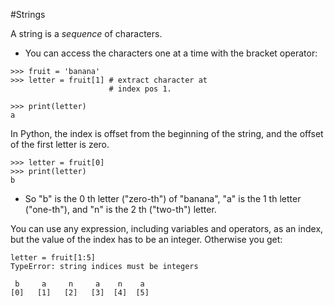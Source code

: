 #Strings 

A string is a *sequence* of characters.
- You can access the characters one at a time with the bracket operator:
```
>>> fruit = 'banana'
>>> letter = fruit[1] # extract character at 
                      # index pos 1.

>>> print(letter)
a
```

In Python, the index is offset from the beginning of the string, and the offset of the first letter is zero.
```
>>> letter = fruit[0]
>>> print(letter)
b
```
- So "b" is the 0 th letter ("zero-th") of "banana", "a" is the 1 th letter ("one-th"), and "n" is the 2 th ("two-th") letter.

You can use any expression, including variables and operators, as an index, but the value of the index has to be an integer. Otherwise you get:
```
letter = fruit[1:5]
TypeError: string indices must be integers
```

```
 b     a     n     a    n    a
[0]   [1]   [2]   [3]  [4]  [5]
```